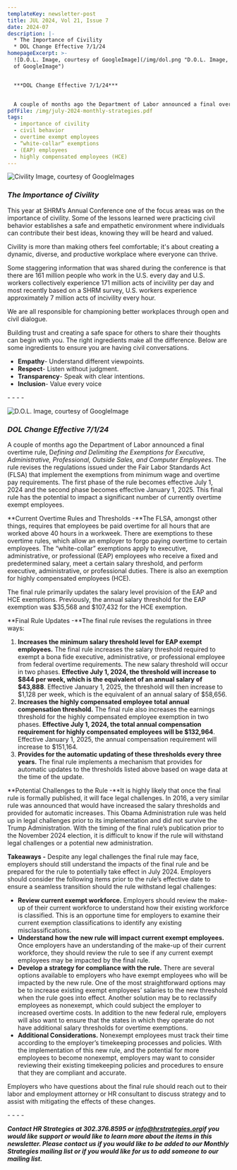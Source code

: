 ```yaml
---
templateKey: newsletter-post
title: JUL 2024, Vol 21, Issue 7
date: 2024-07
description: |-
  * The Importance of Civility
  * DOL Change Effective 7/1/24
homepageExcerpt: >-
  ![D.O.L. Image, courtesy of GoogleImage](/img/dol.png "D.O.L. Image, courtesy
  of GoogleImage")


  ***DOL Change Effective 7/1/24***


  A couple of months ago the Department of Labor announced a final overtime rule, D*efining and Delimiting the Exemptions for Executive, Administrative, Professional, Outside Sales, and Computer Employees*. The rule revises the regulations issued under the Fair Labor Standards Act (FLSA) that implement the exemptions from minimum wage and overtime pay requirements. The first phase of the rule becomes effective July 1, 2024 and the second phase becomes effective January 1, 2025. This final rule has the potential to impact a significant number of currently overtime exempt employees.
pdfFile: /img/july-2024-monthly-strategies.pdf
tags:
  - importance of civility
  - civil behavior
  - overtime exempt employees
  - “white-collar” exemptions
  - (EAP) employees
  - highly compensated employees (HCE)
---
```

![Civility Image, courtesy of GoogleImages](/img/civility.jpg "Civility Image, courtesy of GoogleImages")

### ***The Importance of Civility***

This year at SHRM’s Annual Conference one of the focus areas was on the importance of civility. Some of the lessons learned were practicing civil behavior establishes a safe and empathetic environment where individuals can contribute their best ideas, knowing they will be heard and valued.

Civility is more than making others feel comfortable; it's about creating a dynamic, diverse, and productive workplace where everyone can thrive.

Some staggering information that was shared during the conference is that there are 161 million people who work in the U.S. every day and U.S. workers collectively experience 171 million acts of incivility per day and most recently based on a SHRM survey, U.S. workers experience approximately 7 million acts of incivility every hour.

We are all responsible for championing better workplaces through open and civil dialogue.

Building trust and creating a safe space for others to share their thoughts can begin with you. The right ingredients make all the difference. Below are some ingredients to ensure you are having civil conversations.

* **Empathy**- Understand different viewpoints.
* **Respect**- Listen without judgment.
* **Transparency**- Speak with clear intentions.
* **Inclusion**- Value every voice

\-﻿ - - -

![D.O.L. Image, courtesy of GoogleImage](/img/dol.png "D.O.L. Image, courtesy of GoogleImage")

### ***DOL Change Effective 7/1/24***

A couple of months ago the Department of Labor announced a final overtime rule, D*efining and Delimiting the Exemptions for Executive, Administrative, Professional, Outside Sales, and Computer Employees*. The rule revises the regulations issued under the Fair Labor Standards Act (FLSA) that implement the exemptions from minimum wage and overtime pay requirements. The first phase of the rule becomes effective July 1, 2024 and the second phase becomes effective January 1, 2025. This final rule has the potential to impact a significant number of currently overtime exempt employees.

**Current Overtime Rules and Thresholds -**The FLSA, amongst other things, requires that employees be paid overtime for all hours that are worked above 40 hours in a workweek. There are exemptions to these overtime rules, which allow an employer to forgo paying overtime to certain employees. The “white-collar” exemptions apply to executive, administrative, or professional (EAP) employees who receive a fixed and predetermined salary, meet a certain salary threshold, and perform executive, administrative, or professional duties. There is also an exemption for highly compensated employees (HCE).

The final rule primarily updates the salary level provision of the EAP and HCE exemptions. Previously, the annual salary threshold for the EAP exemption was $35,568 and $107,432 for the HCE exemption.

**Final Rule Updates -**The final rule revises the regulations in three ways:

1. **Increases the minimum salary threshold level for EAP exempt employees.** The final rule increases the salary threshold required to exempt a bona fide executive, administrative, or professional employee from federal overtime requirements. The new salary threshold will occur in two phases. **Effective July 1, 2024, the threshold will increase to $844 per week, which is the equivalent of an annual salary of $43,888**. Effective January 1, 2025, the threshold will then increase to $1,128 per week, which is the equivalent of an annual salary of $58,656.
2. **Increases the highly compensated employee total annual compensation threshold.** The final rule also increases the earnings threshold for the highly compensated employee exemption in two phases. **Effective July 1, 2024, the total annual compensation requirement for highly compensated employees will be $132,964**. Effective January 1, 2025, the annual compensation requirement will increase to $151,164.
3. **Provides for the automatic updating of these thresholds every three years.** The final rule implements a mechanism that provides for automatic updates to the thresholds listed above based on wage data at the time of the update.

**Potential Challenges to the Rule -**It is highly likely that once the final rule is formally published, it will face legal challenges. In 2016, a very similar rule was announced that would have increased the salary thresholds and provided for automatic increases. This Obama Administration rule was held up in legal challenges prior to its implementation and did not survive the Trump Administration. With the timing of the final rule’s publication prior to the November 2024 election, it is difficult to know if the rule will withstand legal challenges or a potential new administration.

**Takeaways -** Despite any legal challenges the final rule may face, employers should still understand the impacts of the final rule and be prepared for the rule to potentially take effect in July 2024. Employers should consider the following items prior to the rule’s effective date to ensure a seamless transition should the rule withstand legal challenges:

* **Review current exempt workforce.** Employers should review the make-up of their current workforce to understand how their existing workforce is classified. This is an opportune time for employers to examine their current exemption classifications to identify any existing misclassifications.
* **Understand how the new rule will impact current exempt employees.** Once employers have an understanding of the make-up of their current workforce, they should review the rule to see if any current exempt employees may be impacted by the final rule.
* **Develop a strategy for compliance with the rule.** There are several options available to employers who have exempt employees who will be impacted by the new rule. One of the most straightforward options may be to increase existing exempt employees’ salaries to the new threshold when the rule goes into effect. Another solution may be to reclassify employees as nonexempt, which could subject the employer to increased overtime costs. In addition to the new federal rule, employers will also want to ensure that the states in which they operate do not have additional salary thresholds for overtime exemptions.
* **Additional Considerations.** Nonexempt employees must track their time according to the employer’s timekeeping processes and policies. With the implementation of this new rule, and the potential for more employees to become nonexempt, employers may want to consider reviewing their existing timekeeping policies and procedures to ensure that they are compliant and accurate.

Employers who have questions about the final rule should reach out to their labor and employment attorney or HR consultant to discuss strategy and to assist with mitigating the effects of these changes.

\-﻿ - - -

***Contact HR Strategies at 302.376.8595 or [info@hrstrategies.org](mailto:info@hrstrategies.org)if you would like support or would like to learn more about the items in this newsletter. Please contact us if you would like to be added to our Monthly Strategies mailing list or if you would like for us to add someone to our mailing list.***